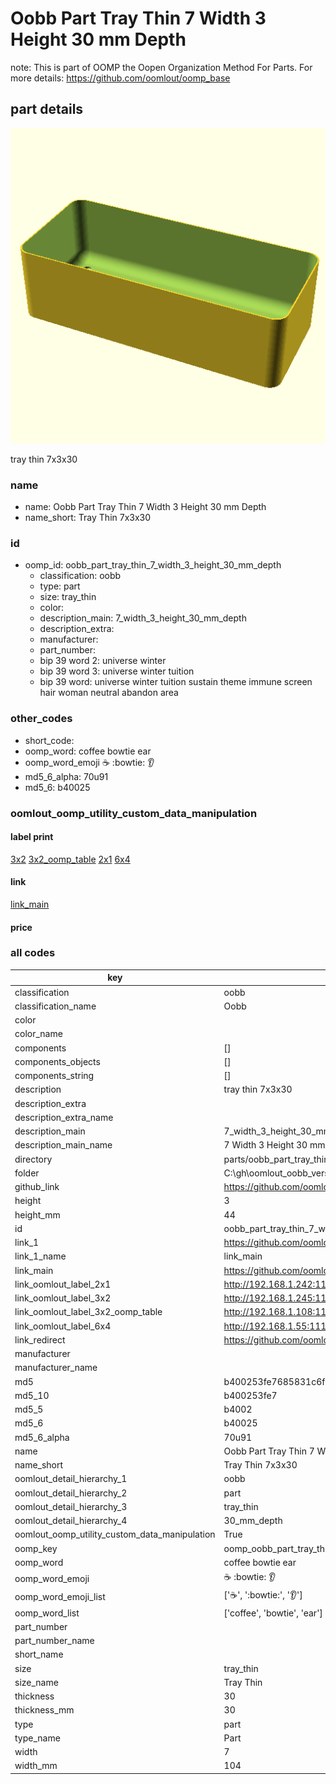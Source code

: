 # Oobb Part Tray Thin 7 Width 3 Height 30 mm Depth  

note: This is part of OOMP the Oopen Organization Method For Parts. For more details: https://github.com/oomlout/oomp_base

##  part details
  

[![](3dpr.png)](3dpr.png)

tray thin 7x3x30



### name
* name: Oobb Part Tray Thin 7 Width 3 Height 30 mm Depth
* name_short: Tray Thin 7x3x30 
### id
* oomp_id: oobb_part_tray_thin_7_width_3_height_30_mm_depth
  * classification: oobb
  * type: part
  * size: tray_thin
  * color: 
  * description_main: 7_width_3_height_30_mm_depth
  * description_extra: 
  * manufacturer: 
  * part_number: 
  * bip 39 word 2: universe winter
  * bip 39 word 3: universe winter tuition
  * bip 39 word: universe winter tuition sustain theme immune screen hair woman neutral abandon area

### other_codes
* short_code: 
* oomp_word: coffee bowtie ear
* oomp_word_emoji :coffee: :bowtie: :ear:
* md5_6_alpha: 70u91
* md5_6: b40025






### oomlout_oomp_utility_custom_data_manipulation
#### label print
[3x2](http://192.168.1.245:1112/?label=oomp%2070u91)
[3x2_oomp_table](http://192.168.1.108:1112/?label=oomp%2070u91)
[2x1](http://192.168.1.242:1112/?label=oomp%2070u91)
[6x4](http://192.168.1.55:1112/?label=oomp%2070u91)    

#### link

[link_main](https://github.com/oomlout/oomlout_oobb_version_4_generated_parts/tree/main/navigation_oomp/oobb/part/tray_thin/7_width_3_height_30_mm_depth/part)                              

#### price







### all codes 
| key | value |  
| --- | --- |  
| classification | oobb |  
| classification_name | Oobb |  
| color |  |  
| color_name |  |  
| components | [] |  
| components_objects | [] |  
| components_string | [] |  
| description | tray thin 7x3x30 |  
| description_extra |  |  
| description_extra_name |  |  
| description_main | 7_width_3_height_30_mm_depth |  
| description_main_name | 7 Width 3 Height 30 mm Depth |  
| directory | parts/oobb_part_tray_thin_7_width_3_height_30_mm_depth |  
| folder | C:\gh\oomlout_oobb_version_4_generated_parts\parts\oobb_part_tray_thin_7_width_3_height_30_mm_depth |  
| github_link | https://github.com/oomlout/oomlout_oomp_part_src/tree/main/parts/oobb_part_tray_thin_7_width_3_height_30_mm_depth |  
| height | 3 |  
| height_mm | 44 |  
| id | oobb_part_tray_thin_7_width_3_height_30_mm_depth |  
| link_1 | https://github.com/oomlout/oomlout_oobb_version_4_generated_parts/tree/main/navigation_oomp/oobb/part/tray_thin/7_width_3_height_30_mm_depth/part |  
| link_1_name | link_main |  
| link_main | https://github.com/oomlout/oomlout_oobb_version_4_generated_parts/tree/main/navigation_oomp/oobb/part/tray_thin/7_width_3_height_30_mm_depth/part |  
| link_oomlout_label_2x1 | http://192.168.1.242:1112/?label=oomp%2070u91 |  
| link_oomlout_label_3x2 | http://192.168.1.245:1112/?label=oomp%2070u91 |  
| link_oomlout_label_3x2_oomp_table | http://192.168.1.108:1112/?label=oomp%2070u91 |  
| link_oomlout_label_6x4 | http://192.168.1.55:1112/?label=oomp%2070u91 |  
| link_redirect | https://github.com/oomlout/oomlout_oobb_version_4_generated_parts/tree/main/parts/oobb_tray_thin_07_03_30 |  
| manufacturer |  |  
| manufacturer_name |  |  
| md5 | b400253fe7685831c6f00dafd47f076e |  
| md5_10 | b400253fe7 |  
| md5_5 | b4002 |  
| md5_6 | b40025 |  
| md5_6_alpha | 70u91 |  
| name | Oobb Part Tray Thin 7 Width 3 Height 30 mm Depth |  
| name_short | Tray Thin 7x3x30  |  
| oomlout_detail_hierarchy_1 | oobb |  
| oomlout_detail_hierarchy_2 | part |  
| oomlout_detail_hierarchy_3 | tray_thin |  
| oomlout_detail_hierarchy_4 | 30_mm_depth |  
| oomlout_oomp_utility_custom_data_manipulation | True |  
| oomp_key | oomp_oobb_part_tray_thin_7_width_3_height_30_mm_depth |  
| oomp_word | coffee bowtie ear |  
| oomp_word_emoji | :coffee: :bowtie: :ear: |  
| oomp_word_emoji_list | [':coffee:', ':bowtie:', ':ear:'] |  
| oomp_word_list | ['coffee', 'bowtie', 'ear'] |  
| part_number |  |  
| part_number_name |  |  
| short_name |  |  
| size | tray_thin |  
| size_name | Tray Thin |  
| thickness | 30 |  
| thickness_mm | 30 |  
| type | part |  
| type_name | Part |  
| width | 7 |  
| width_mm | 104 |  
